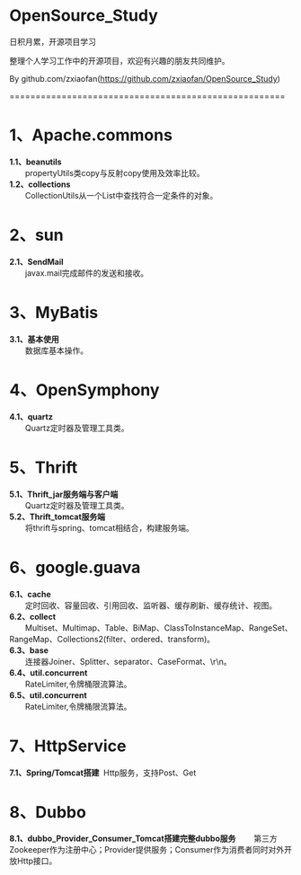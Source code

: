 # OpenSource_Study
日积月累，开源项目学习  

整理个人学习工作中的开源项目，欢迎有兴趣的朋友共同维护。  

By github.com/zxiaofan(https://github.com/zxiaofan/OpenSource_Study)

=====================================================

# 1、Apache.commons  
**1.1、beanutils**  
　　propertyUtils类copy与反射copy使用及效率比较。  
**1.2、collections**  
　　CollectionUtils从一个List中查找符合一定条件的对象。  
  
# 2、sun  
**2.1、SendMail**  
　　javax.mail完成邮件的发送和接收。  
  
# 3、MyBatis  
**3.1、基本使用**  
　　数据库基本操作。  
  
# 4、OpenSymphony  
**4.1、quartz**  
　　Quartz定时器及管理工具类。  
    
# 5、Thrift  
**5.1、Thrift_jar服务端与客户端**  
　　Quartz定时器及管理工具类。  
**5.2、Thrift_tomcat服务端**  
　　将thrift与spring、tomcat相结合，构建服务端。    
  
# 6、google.guava  
**6.1、cache**  
　　定时回收、容量回收、引用回收、监听器、缓存刷新、缓存统计、视图。  
**6.2、collect**  
　　Multiset、Multimap、Table、BiMap、ClassToInstanceMap、RangeSet、RangeMap、Collections2(filter、ordered、transform)。  
**6.3、base**  
　　连接器Joiner、Splitter、separator、CaseFormat、\r\n。  
**6.4、util.concurrent**  
　　RateLimiter,令牌桶限流算法。  
**6.5、util.concurrent**  
　　RateLimiter,令牌桶限流算法。  
  
# 7、HttpService  
**7.1、Spring/Tomcat搭建**  Http服务，支持Post、Get  
  
# 8、Dubbo  
**8.1、dubbo_Provider_Consumer_Tomcat搭建完整dubbo服务** 
　　第三方Zookeeper作为注册中心；Provider提供服务；Consumer作为消费者同时对外开放Http接口。  
 
